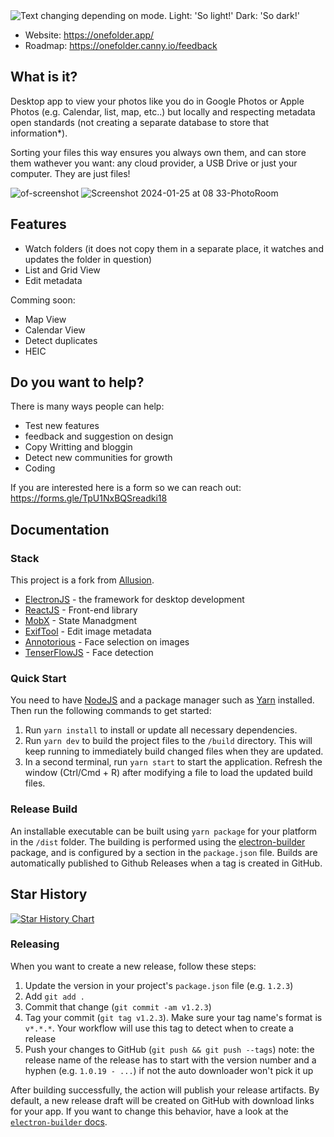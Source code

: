 <picture>
  <source media="(prefers-color-scheme: dark)" srcset="https://github.com/OneFolderApp/OneFolder/assets/27826950/e12e0f46-a1a8-484f-a443-b71d4a30d37f">
  <img alt="Text changing depending on mode. Light: 'So light!' Dark: 'So dark!'" src="https://github.com/OneFolderApp/OneFolder/assets/27826950/b6291e54-daf9-42c1-8649-ec14532d79c7">
</picture>

- Website: https://onefolder.app/
- Roadmap: https://onefolder.canny.io/feedback

## What is it?
Desktop app to view your photos like you do in Google Photos or Apple Photos (e.g. Calendar, list, map, etc..) but locally and respecting metadata open standards (not creating a separate database to store that information*).

Sorting your files this way ensures you always own them, and can store them wathever you want: any cloud provider, a USB Drive or just your computer. They are just files!

![of-screenshot](https://github.com/OneFolderApp/OneFolder/assets/27826950/8a720625-18ce-4bf2-8ad5-c70896af514e)
![Screenshot 2024-01-25 at 08 33-PhotoRoom](https://github.com/OneFolderApp/OneFolder/assets/27826950/fc735aff-1941-4120-b5e6-b52894e2308a)

## Features
- Watch folders (it does not copy them in a separate place, it watches and updates the folder in question)
- List and Grid View
- Edit metadata

Comming soon:
- Map View
- Calendar View
- Detect duplicates
- HEIC

## Do you want to help?
There is many ways people can help:
- Test new features
- feedback and suggestion on design
- Copy Writting and bloggin
- Detect new communities for growth
- Coding

If you are interested here is a form so we can reach out:
https://forms.gle/TpU1NxBQSreadki18


## Documentation
### Stack
This project is a fork from [Allusion](https://github.com/allusion-app/Allusion).
* [ElectronJS](https://www.electronjs.org/) - the framework for desktop development
* [ReactJS](https://react.dev/) - Front-end library
* [MobX](https://mobx.js.org/README.html) - State Manadgment
* [ExifTool](https://exiftool.org/) - Edit image metadata
* [Annotorious](https://annotorious.github.io/) - Face selection on images
* [TenserFlowJS](https://www.tensorflow.org/js) - Face detection
  
### Quick Start

You need to have [NodeJS](https://nodejs.org/en/download/) and a package manager such as [Yarn](https://yarnpkg.com/lang/en/docs/install/) installed.
Then run the following commands to get started:

1. Run `yarn install` to install or update all necessary dependencies.
2. Run `yarn dev` to build the project files to the `/build` directory. This will keep running to immediately build changed files when they are updated.
3. In a second terminal, run `yarn start` to start the application. Refresh the window (Ctrl/Cmd + R) after modifying a file to load the updated build files.

### Release Build

An installable executable can be built using `yarn package` for your platform in the `/dist` folder. The building is performed using the [electron-builder](https://www.electron.build/) package, and is configured by a section in the `package.json` file.
Builds are automatically published to Github Releases when a tag is created in GitHub.

## Star History

[![Star History Chart](https://api.star-history.com/svg?repos=OneFolderApp/OneFolder&type=Date)](https://star-history.com/#OneFolderApp/OneFolder&Date)




### Releasing

When you want to create a new release, follow these steps:

1. Update the version in your project's `package.json` file (e.g. `1.2.3`)
2. Add `git add .`
3. Commit that change (`git commit -am v1.2.3`)
4. Tag your commit (`git tag v1.2.3`). Make sure your tag name's format is `v*.*.*`. Your workflow will use this tag to detect when to create a release
5. Push your changes to GitHub (`git push && git push --tags`)
note: the release name of the release has to start with the version number and a hyphen (e.g. `1.0.19 - ...`) if not the auto downloader won't pick it up

After building successfully, the action will publish your release artifacts. By default, a new release draft will be created on GitHub with download links for your app. If you want to change this behavior, have a look at the [`electron-builder` docs](https://www.electron.build).

